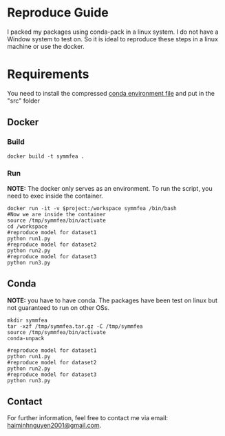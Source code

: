 # Reproduce Guide

I packed my packages using conda-pack in a linux system. I do not have a Window system to test on. So it is ideal to reproduce these steps in a linux machine or use the docker.

# Requirements
You need to install the compressed [conda environment file](https://drive.google.com/file/d/1l-yAM95Arzm5dgzUxpm6n_xyGbDW9ibT/view?usp=sharing) and put in the "src" folder

## Docker


### Build
```
docker build -t symmfea .
```

### Run
**NOTE:** The docker only serves as an environment. To run the script, you need to exec inside the container.

```
docker run -it -v $project:/workspace symmfea /bin/bash
#Now we are inside the container
source /tmp/symmfea/bin/activate
cd /workspace
#reproduce model for dataset1
python run1.py
#reproduce model for dataset2
python run2.py
#reproduce model for dataset3
python run3.py
```

## Conda
**NOTE:** you have to have conda. The packages have been test on linux but not guaranteed to run on other OSs.  
```
mkdir symmfea
tar -xzf /tmp/symmfea.tar.gz -C /tmp/symmfea
source /tmp/symmfea/bin/activate
conda-unpack

#reproduce model for dataset1
python run1.py
#reproduce model for dataset2
python run2.py
#reproduce model for dataset3
python run3.py
```

## Contact
For further information, feel free to contact me via email: haiminhnguyen2001@gmail.com.

